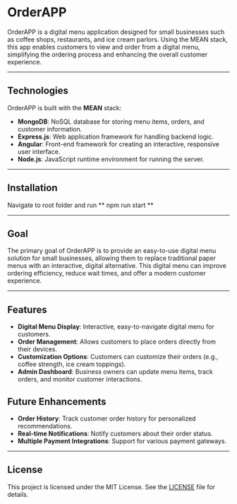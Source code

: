 # OrderAPP

OrderAPP is a digital menu application designed for small businesses such as coffee shops, restaurants, and ice cream parlors. Using the MEAN stack, this app enables customers to view and order from a digital menu, simplifying the ordering process and enhancing the overall customer experience.

---

## Technologies

OrderAPP is built with the **MEAN** stack:

- **MongoDB**: NoSQL database for storing menu items, orders, and customer information.
- **Express.js**: Web application framework for handling backend logic.
- **Angular**: Front-end framework for creating an interactive, responsive user interface.
- **Node.js**: JavaScript runtime environment for running the server.

---

## Installation
Navigate to root folder and run
** npm run start **

---

## Goal

The primary goal of OrderAPP is to provide an easy-to-use digital menu solution for small businesses, allowing them to replace traditional paper menus with an interactive, digital alternative. This digital menu can improve ordering efficiency, reduce wait times, and offer a modern customer experience.

---

## Features

- **Digital Menu Display**: Interactive, easy-to-navigate digital menu for customers.
- **Order Management**: Allows customers to place orders directly from their devices.
- **Customization Options**: Customers can customize their orders (e.g., coffee strength, ice cream toppings).
- **Admin Dashboard**: Business owners can update menu items, track orders, and monitor customer interactions.

## Future Enhancements

- **Order History**: Track customer order history for personalized recommendations.
- **Real-time Notifications**: Notify customers about their order status.
- **Multiple Payment Integrations**: Support for various payment gateways.

---

## License

This project is licensed under the MIT License. See the [LICENSE](LICENSE) file for details.
